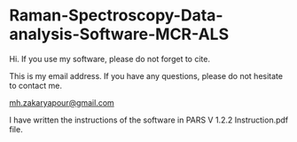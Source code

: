 # Raman-Spectroscopy-Data-analysis-Software-MCR-ALS

Hi. If you use my software, please do not forget to cite.

This is my email address. If you have any questions, please do not hesitate to contact me.

mh.zakaryapour@gmail.com

I have written the instructions of the software in PARS V 1.2.2 Instruction.pdf file.
